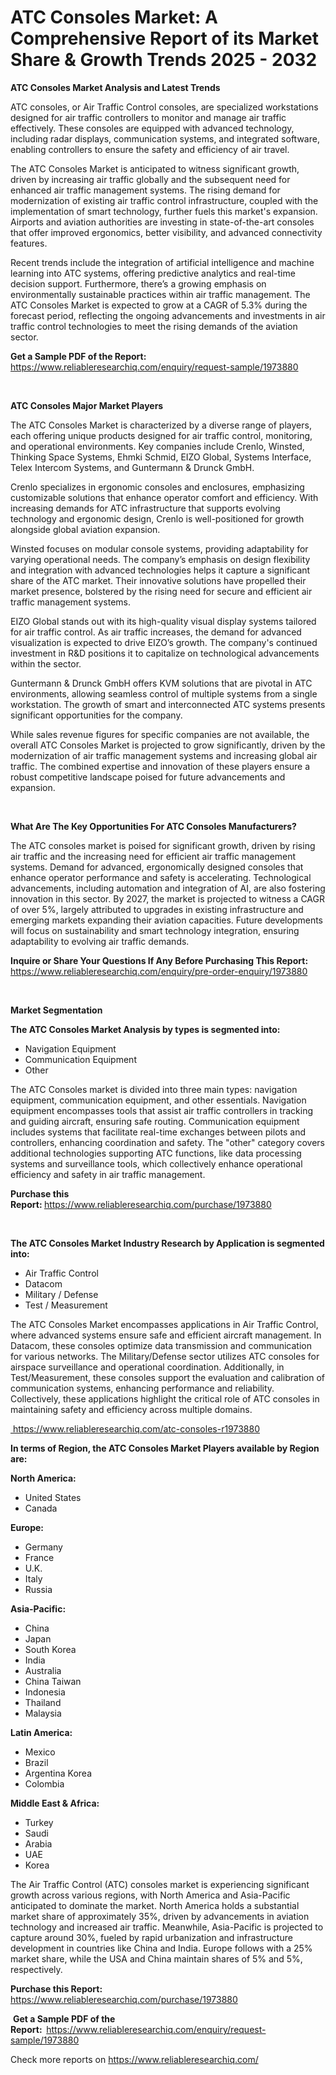 <p><h1>ATC Consoles Market: A Comprehensive Report of its Market Share & Growth Trends 2025 - 2032</h1></p><p><strong>ATC Consoles Market Analysis and Latest Trends</strong></p>
<p><p>ATC consoles, or Air Traffic Control consoles, are specialized workstations designed for air traffic controllers to monitor and manage air traffic effectively. These consoles are equipped with advanced technology, including radar displays, communication systems, and integrated software, enabling controllers to ensure the safety and efficiency of air travel.</p><p>The ATC Consoles Market is anticipated to witness significant growth, driven by increasing air traffic globally and the subsequent need for enhanced air traffic management systems. The rising demand for modernization of existing air traffic control infrastructure, coupled with the implementation of smart technology, further fuels this market's expansion. Airports and aviation authorities are investing in state-of-the-art consoles that offer improved ergonomics, better visibility, and advanced connectivity features.</p><p>Recent trends include the integration of artificial intelligence and machine learning into ATC systems, offering predictive analytics and real-time decision support. Furthermore, there’s a growing emphasis on environmentally sustainable practices within air traffic management. The ATC Consoles Market is expected to grow at a CAGR of 5.3% during the forecast period, reflecting the ongoing advancements and investments in air traffic control technologies to meet the rising demands of the aviation sector.</p></p>
<p><strong>Get a Sample PDF of the Report:&nbsp;</strong> <a href="https://www.reliableresearchiq.com/enquiry/request-sample/1973880?utm_campaign=3513&utm_medium=2&utm_source=Github&utm_content=ia&utm_term=11042025&utm_id=atc-consoles">https://www.reliableresearchiq.com/enquiry/request-sample/1973880</a></p>
<p>&nbsp;</p>
<p><strong>ATC Consoles Major Market Players</strong></p>
<p><p>The ATC Consoles Market is characterized by a diverse range of players, each offering unique products designed for air traffic control, monitoring, and operational environments. Key companies include Crenlo, Winsted, Thinking Space Systems, Ehmki Schmid, EIZO Global, Systems Interface, Telex Intercom Systems, and Guntermann & Drunck GmbH. </p><p>Crenlo specializes in ergonomic consoles and enclosures, emphasizing customizable solutions that enhance operator comfort and efficiency. With increasing demands for ATC infrastructure that supports evolving technology and ergonomic design, Crenlo is well-positioned for growth alongside global aviation expansion.</p><p>Winsted focuses on modular console systems, providing adaptability for varying operational needs. The company’s emphasis on design flexibility and integration with advanced technologies helps it capture a significant share of the ATC market. Their innovative solutions have propelled their market presence, bolstered by the rising need for secure and efficient air traffic management systems.</p><p>EIZO Global stands out with its high-quality visual display systems tailored for air traffic control. As air traffic increases, the demand for advanced visualization is expected to drive EIZO’s growth. The company's continued investment in R&D positions it to capitalize on technological advancements within the sector.</p><p>Guntermann & Drunck GmbH offers KVM solutions that are pivotal in ATC environments, allowing seamless control of multiple systems from a single workstation. The growth of smart and interconnected ATC systems presents significant opportunities for the company.</p><p>While sales revenue figures for specific companies are not available, the overall ATC Consoles Market is projected to grow significantly, driven by the modernization of air traffic management systems and increasing global air traffic. The combined expertise and innovation of these players ensure a robust competitive landscape poised for future advancements and expansion.</p></p>
<p>&nbsp;</p>
<p><strong>What Are The Key Opportunities For ATC Consoles Manufacturers?</strong></p>
<p><p>The ATC consoles market is poised for significant growth, driven by rising air traffic and the increasing need for efficient air traffic management systems. Demand for advanced, ergonomically designed consoles that enhance operator performance and safety is accelerating. Technological advancements, including automation and integration of AI, are also fostering innovation in this sector. By 2027, the market is projected to witness a CAGR of over 5%, largely attributed to upgrades in existing infrastructure and emerging markets expanding their aviation capacities. Future developments will focus on sustainability and smart technology integration, ensuring adaptability to evolving air traffic demands.</p></p>
<p><strong>Inquire or Share Your Questions If Any Before Purchasing This Report:</strong> <a href="https://www.reliableresearchiq.com/enquiry/pre-order-enquiry/1973880?utm_campaign=3513&utm_medium=2&utm_source=Github&utm_content=ia&utm_term=11042025&utm_id=atc-consoles">https://www.reliableresearchiq.com/enquiry/pre-order-enquiry/1973880</a></p>
<p>&nbsp;</p>
<p><strong>Market Segmentation</strong></p>
<p><strong>The ATC Consoles Market Analysis by types is segmented into:</strong></p>
<p><ul><li>Navigation Equipment</li><li>Communication Equipment</li><li>Other</li></ul></p>
<p><p>The ATC Consoles market is divided into three main types: navigation equipment, communication equipment, and other essentials. Navigation equipment encompasses tools that assist air traffic controllers in tracking and guiding aircraft, ensuring safe routing. Communication equipment includes systems that facilitate real-time exchanges between pilots and controllers, enhancing coordination and safety. The "other" category covers additional technologies supporting ATC functions, like data processing systems and surveillance tools, which collectively enhance operational efficiency and safety in air traffic management.</p></p>
<p><strong>Purchase this Report:&nbsp;</strong><a href="https://www.reliableresearchiq.com/purchase/1973880?utm_campaign=3513&utm_medium=2&utm_source=Github&utm_content=ia&utm_term=11042025&utm_id=atc-consoles">https://www.reliableresearchiq.com/purchase/1973880</a></p>
<p>&nbsp;</p>
<p><strong>The ATC Consoles Market Industry Research by Application is segmented into:</strong></p>
<p><ul><li>Air Traffic Control</li><li>Datacom</li><li>Military / Defense</li><li>Test / Measurement</li></ul></p>
<p><p>The ATC Consoles Market encompasses applications in Air Traffic Control, where advanced systems ensure safe and efficient aircraft management. In Datacom, these consoles optimize data transmission and communication for various networks. The Military/Defense sector utilizes ATC consoles for airspace surveillance and operational coordination. Additionally, in Test/Measurement, these consoles support the evaluation and calibration of communication systems, enhancing performance and reliability. Collectively, these applications highlight the critical role of ATC consoles in maintaining safety and efficiency across multiple domains.</p></p>
<p><a href="https://www.reliableresearchiq.com/atc-consoles-r1973880?utm_campaign=3513&utm_medium=2&utm_source=Github&utm_content=ia&utm_term=11042025&utm_id=atc-consoles">&nbsp;https://www.reliableresearchiq.com/atc-consoles-r1973880</a></p>
<p><strong>In terms of Region, the ATC Consoles Market Players available by Region are:</strong></p>
<p>
    <p> <strong> North America: </strong>
        <ul>
            <li>United States</li>
            <li>Canada</li>
        </ul>
        </p> 
    <p> <strong> Europe: </strong>
        <ul>
            <li>Germany</li>
            <li>France</li>
            <li>U.K.</li>
            <li>Italy</li>
            <li>Russia</li>
        </ul>
        </p> 
    <p> <strong> Asia-Pacific: </strong>
        <ul>
            <li>China</li>
            <li>Japan</li>
            <li>South Korea</li>
            <li>India</li>
            <li>Australia</li>
            <li>China Taiwan</li>
            <li>Indonesia</li>
            <li>Thailand</li>
            <li>Malaysia</li>
        </ul>
        </p> 
    <p> <strong> Latin America: </strong>
        <ul>
            <li>Mexico</li>
            <li>Brazil</li>
            <li>Argentina Korea</li>
            <li>Colombia</li>
        </ul>
        </p> 
    <p> <strong> Middle East & Africa: </strong>
        <ul>
            <li>Turkey</li>
            <li>Saudi</li>
            <li>Arabia</li>
            <li>UAE</li>
            <li>Korea</li>
        </ul>
    </p>
    </p>
<p><p>The Air Traffic Control (ATC) consoles market is experiencing significant growth across various regions, with North America and Asia-Pacific anticipated to dominate the market. North America holds a substantial market share of approximately 35%, driven by advancements in aviation technology and increased air traffic. Meanwhile, Asia-Pacific is projected to capture around 30%, fueled by rapid urbanization and infrastructure development in countries like China and India. Europe follows with a 25% market share, while the USA and China maintain shares of 5% and 5%, respectively.</p></p>
<p><strong>Purchase this Report: </strong><a href="https://www.reliableresearchiq.com/purchase/1973880?utm_campaign=3513&utm_medium=2&utm_source=Github&utm_content=ia&utm_term=11042025&utm_id=atc-consoles">https://www.reliableresearchiq.com/purchase/1973880</a></p>
<p>&nbsp;<strong>Get a Sample PDF of the Report:&nbsp;&nbsp;</strong><a href="https://www.reliableresearchiq.com/enquiry/request-sample/1973880?utm_campaign=3513&utm_medium=2&utm_source=Github&utm_content=ia&utm_term=11042025&utm_id=atc-consoles">https://www.reliableresearchiq.com/enquiry/request-sample/1973880</a></p>
<p><strong></strong></p>
<p>Check more reports on <a href="https://www.reliableresearchiq.com/?utm_campaign=3513&utm_medium=2&utm_source=Github&utm_content=ia&utm_term=11042025&utm_id=atc-consoles">https://www.reliableresearchiq.com/</a></p>
